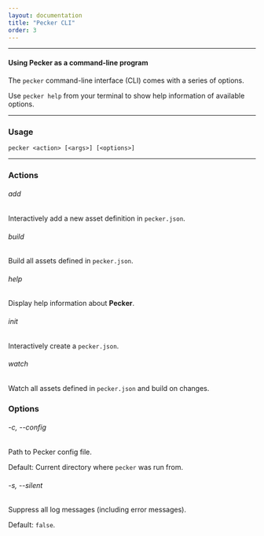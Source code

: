 ```yaml
---
layout: documentation
title: "Pecker CLI"
order: 3
---
```


----

#### Using Pecker as a command-line program

The `pecker` command-line interface (CLI) comes with a series of options.

Use `pecker help` from your terminal to show help information of available options.

----

### Usage

```
pecker <action> [<args>] [<options>]
```

----


### Actions

###### add
Interactively add a new asset definition in `pecker.json`.

###### build
Build all assets defined in `pecker.json`.

###### help
Display help information about **Pecker**.

###### init
Interactively create a `pecker.json`.

###### watch
Watch all assets defined in `pecker.json` and build on changes.



### Options

###### -c, --config
Path to Pecker config file.

Default: Current directory where `pecker` was run from.

###### -s, --silent
Suppress all log messages (including error messages).

Default: `false`.

